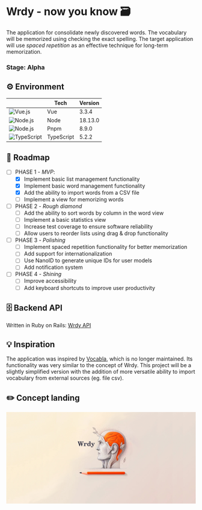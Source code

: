 # Wrdy - now you know 🗃

The application for consolidate newly discovered words. The vocabulary will be memorized using checking the exact spelling. The target application will use _spaced repetition_ as an effective technique for long-term memorization.

### Stage: Alpha

## ⚙️ Environment

|                                                                                                                                                                              | Tech       | Version |
| ---------------------------------------------------------------------------------------------------------------------------------------------------------------------------- | ---------- | ------- |
| <img height="25" src="https://user-images.githubusercontent.com/25181517/117448124-a2da9800-af3e-11eb-85d2-bd1b69b65603.png" alt="Vue.js" title="Vue.js" />                  | Vue        | 3.3.4   |
| <img height="25" src="https://user-images.githubusercontent.com/25181517/183568594-85e280a7-0d7e-4d1a-9028-c8c2209e073c.png" alt="Node.js" title="Node.js" />                | Node       | 18.13.0 |
| <img height="25" src="https://d33wubrfki0l68.cloudfront.net/2f3acb83b7d2349f2194bc38c0f22f295908dc33/43f95/img/pnpm-no-name-with-frame.svg" alt="Node.js" title="Node.js" /> | Pnpm       | 8.9.0   |
| <img height="25" src="https://user-images.githubusercontent.com/25181517/183890598-19a0ac2d-e88a-4005-a8df-1ee36782fde1.png" alt="TypeScript" title="TypeScript" />          | TypeScript | 5.2.2   |

## 🚩 Roadmap

- [ ] PHASE 1 - _MVP_:
  - [x] Implement basic list management functionality
  - [x] Implement basic word management functionality
  - [x] Add the ability to import words from a CSV file
  - [ ] Implement a view for memorizing words
- [ ] PHASE 2 - _Rough diamond_
  - [ ] Add the ability to sort words by column in the word view
  - [ ] Implement a basic statistics view
  - [ ] Increase test coverage to ensure software reliability
  - [ ] Allow users to reorder lists using drag & drop functionality
- [ ] PHASE 3 - _Polishing_
  - [ ] Implement spaced repetition functionality for better memorization
  - [ ] Add support for internationalization
  - [ ] Use NanoID to generate unique IDs for user models
  - [ ] Add notification system
- [ ] PHASE 4 - _Shining_
  - [ ] Improve accessibility
  - [ ] Add keyboard shortcuts to improve user productivity

## 🗄️ Backend API

Written in Ruby on Rails: [Wrdy API](https://github.com/pasikonik/wrdy-api)

## 💡 Inspiration

The application was inspired by [Vocabla](https://vocabla.com/), which is no longer maintained. Its functionality was very similar to the concept of Wrdy. This project will be a slightly simplified version with the addition of more versatile ability to import vocabulary from external sources (eg. file csv).

## ✏️ Concept landing

![landing](https://github.com/pasikonik/wrdy/blob/main/public/landing-art.jpg?raw=true)
